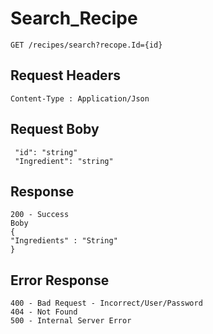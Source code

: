 # Search_Recipe
```
GET /recipes/search?recope.Id={id}

```

##  Request Headers
```
Content-Type : Application/Json

```
## Request Boby
```
 "id": "string"
 "Ingredient": "string"
```
## Response
```
200 - Success
Boby
{
"Ingredients" : "String"
}

```
## Error Response
```
400 - Bad Request - Incorrect/User/Password
404 - Not Found
500 - Internal Server Error
```
